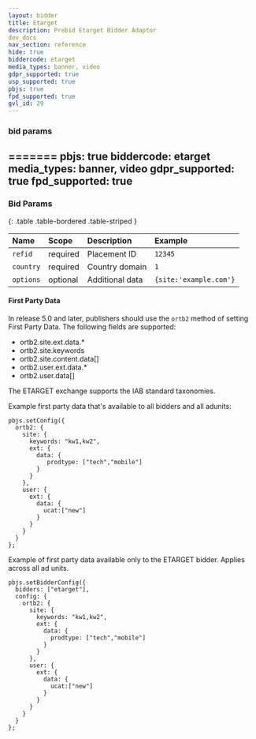 ```yaml
---
layout: bidder
title: Etarget
description: Prebid Etarget Bidder Adaptor 
dev_docs
nav_section: reference
hide: true
biddercode: etarget
media_types: banner, video
gdpr_supported: true
usp_supported: true
pbjs: true
fpd_supported: true
gvl_id: 29
---
```



### bid params
=======
pbjs: true
biddercode: etarget
media_types: banner, video
gdpr_supported: true
fpd_supported: true
---


### Bid Params

{: .table .table-bordered .table-striped }

| Name | Scope | Description | Example |
| :--- | :---- | :---------- | :------ |
| `refid` | required | Placement ID | `12345` |
| `country` | required | Country domain | `1` |
| `options` | optional | Additional data | `{site:'example.com'}` |

#### First Party Data

In release 5.0 and later, publishers should use the `ortb2` method of setting First Party Data. The following fields are supported:
- ortb2.site.ext.data.*
- ortb2.site.keywords
- ortb2.site.content.data[]
- ortb2.user.ext.data.*
- ortb2.user.data[]

The ETARGET exchange supports the IAB standard taxonomies.

Example first party data that's available to all bidders and all adunits:
```
pbjs.setConfig({
  ortb2: {
    site: {
      keywords: "kw1,kw2",            
      ext: {
        data: {
           prodtype: ["tech","mobile"] 
        }
      }
    },
    user: {
      ext: {
        data: {
          ucat:["new"]                 
        }
      }
    }
  }
};
```

Example of first party data available only to the ETARGET bidder. Applies across all ad units.
```
pbjs.setBidderConfig({
  bidders: ["etarget"],
  config: {
    ortb2: {
      site: {
        keywords: "kw1,kw2",             
        ext: {
          data: {
            prodtype: ["tech","mobile"]  
          }
        }
      },
      user: {
        ext: {
          data: {
            ucat:["new"]                 
          }
        }
      }
    }
  }
};
```
